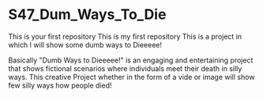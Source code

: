 # S47_Dum_Ways_To_Die
This is your first repository
This is my first repository This is a project in which I will show some dumb ways to Dieeeee!


Basically 
"Dumb Ways to Dieeeee!" is an engaging and entertaining project that shows fictional scenarios where individuals meet their death in silly ways. This creative Project whether in the form of a vide or image will show few silly ways how people died!



